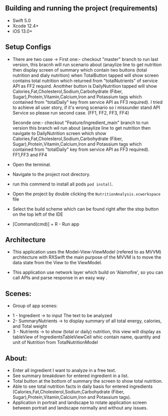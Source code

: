 ## Building and running the project (requirements)
* Swift 5.0
* Xcode 12.4+
* iOS 13.0+

## Setup Configs
- There are two case -> First one:- checkout  "master" branch to run last version, this bracnh will run scenario about (anaylize line to get nutrition then display screen of summary which contain two buttons (total nutrition and dialy nutrition) when TotalButton tapped will show screen contains total nutrition which returned from "totalNutrients" of  service API as FF2 requird.
        Anothher button is DailyNutrition tapped will show Calories,Fat,Cholesterol,Sodium,Carbohydrate (Fiber, Sugar),Protein,Vitamin,Calcium,Iron and Potassium tags which contained from "totalDaily" key from service API as FF3 required).
        I tried to achieve all user story, if it's wrong scenario so i missunder stand API Service so please run second case. (FF1, FF2, FF3, FF4)
    
    Seconde one:- checkout "Feature/Ingredient_main" branch to run version this branch wil run about (anaylize line to get nutrition then navigate to DailyNutrition screen which show Calories,Fat,Cholesterol,Sodium,Carbohydrate (Fiber, Sugar),Protein,Vitamin,Calcium,Iron and Potassium tags which contained from "totalDaily" key from service API as FF3 required). FF1,FF3 and FF4
    
- Open the terminal.
- Navigate to the project root directory.
- run this commend to install all pods `pod install`.
- Open the project by double clicking the `NutritionAnalysis.xcworkspace` file
- Select the build scheme which can be found right after the stop button on the top left of the IDE
- [Command(cmd)] + R - Run app


## Architecture
- This application uses the Model-View-ViewModel (refered to as MVVM) architecture with RXSwift
    the main purpose of the MVVM is to move the data state from the View to the ViewModel.
 
 - This application use network layer which build on 'Alamofire', so you can call APIs  and parse response in an easy way .

## Scenes:
* Group of app scenes: 
- 1 - Ingredient ->  to input The text to be analyzed
- 2- SummaryNutrients -> to display summary of all total energy, calories, and Total weight
- 3 - Nutrients  -> to show (total or daily) nutrition, this view will display as tableView of IngredientsTableViewCell whic contain name, quantity and unit of Nutrition from TotalNutritionModel 



## About:
-  Enter all ingredient I want to analyze in a free text.
- See summary breakdown for entered ingredient in a list.
- Total button at the bottom of summary the screen to show total nutrition.
-  Able to see total nutrition facts in daily basis for entered ingredients
    (Calories,Fat,Cholesterol,Sodium,Carbohydrate (Fiber, Sugar),Protein,Vitamin,Calcium,Iron and Potassium tags).
- Application in portrait and landscape to rotate application screen between portrait and landscape normally and without any issues.

